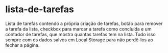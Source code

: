 # lista-de-tarefas
Lista de tarefas contendo a própria criação de tarefas, botão para remover a tarefa da lista, checkbox para marcar a tarefa como concluída e um contador de tarefas, que mostra quantas tarefas tem na lista. Tudo isso sempre com os dados salvos em Local Storage para não perdê-los ao fechar a página.
